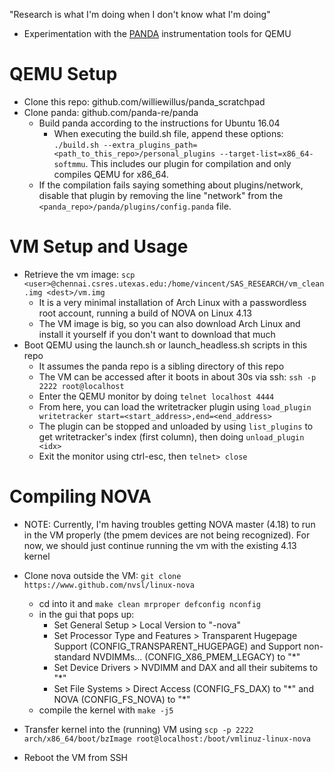 "Research is what I'm doing when I don't know what I'm doing"

- Experimentation with the [PANDA](https://www.github.com/panda-re/panda) instrumentation tools for QEMU

# QEMU Setup
* Clone this repo: github.com/williewillus/panda_scratchpad
* Clone panda: github.com/panda-re/panda
  * Build panda according to the instructions for Ubuntu 16.04
    * When executing the build.sh file, append these options: `./build.sh --extra_plugins_path=<path_to_this_repo>/personal_plugins --target-list=x86_64-softmmu`. This includes our plugin for compilation and only compiles QEMU for x86_64.
  * If the compilation fails saying something about plugins/network, disable that plugin by removing the line "network" from the `<panda_repo>/panda/plugins/config.panda` file.

# VM Setup and Usage
* Retrieve the vm image: `scp <user>@chennai.csres.utexas.edu:/home/vincent/SAS_RESEARCH/vm_clean.img <dest>/vm.img`
  * It is a very minimal installation of Arch Linux with a passwordless root account, running a build of NOVA on Linux 4.13
  * The VM image is big, so you can also download Arch Linux and install it yourself if you don't want to download that much
* Boot QEMU using the launch.sh or launch_headless.sh scripts in this repo
  * It assumes the panda repo is a sibling directory of this repo
  * The VM can be accessed after it boots in about 30s via ssh: `ssh -p 2222 root@localhost`
  * Enter the QEMU monitor by doing `telnet localhost 4444`
  * From here, you can load the writetracker plugin using `load_plugin writetracker start=<start_address>,end=<end_address>`
  * The plugin can be stopped and unloaded by using `list_plugins` to get writetracker's index (first column), then doing `unload_plugin <idx>`
  * Exit the monitor using ctrl-esc, then `telnet> close`

# Compiling NOVA
* NOTE: Currently, I'm having troubles getting NOVA master (4.18) to run in the VM properly (the pmem devices are not being recognized). For now, we should just continue running the vm with the existing 4.13 kernel

* Clone nova outside the VM: `git clone https://www.github.com/nvsl/linux-nova`
  * cd into it and `make clean mrproper defconfig nconfig`
  * in the gui that pops up:
    * Set General Setup > Local Version to "-nova"
    * Set Processor Type and Features > Transparent Hugepage Support (CONFIG_TRANSPARENT_HUGEPAGE) and Support non-standard NVDIMMs... (CONFIG_X86_PMEM_LEGACY) to "\*"
    * Set Device Drivers > NVDIMM and DAX and all their subitems to "\*"    
    * Set File Systems > Direct Access (CONFIG_FS_DAX) to "\*" and NOVA (CONFIG_FS_NOVA) to "\*"
  * compile the kernel with `make -j5`  
* Transfer kernel into the (running) VM using `scp -p 2222 arch/x86_64/boot/bzImage root@localhost:/boot/vmlinuz-linux-nova`
* Reboot the VM from SSH
